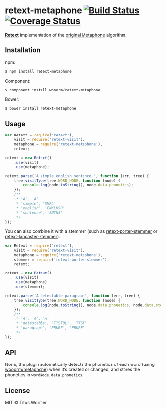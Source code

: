 # retext-metaphone [![Build Status](https://img.shields.io/travis/wooorm/retext-metaphone.svg?style=flat)](https://travis-ci.org/wooorm/retext-metaphone) [![Coverage Status](https://img.shields.io/coveralls/wooorm/retext-metaphone.svg?style=flat)](https://coveralls.io/r/wooorm/retext-metaphone?branch=master)

**[Retext](https://github.com/wooorm/retext "Retext")** implementation of the [original Metaphone](http://en.wikipedia.org/wiki/Metaphone) algorithm.

## Installation

npm:
```sh
$ npm install retext-metaphone
```

Component:
```sh
$ component install wooorm/retext-metaphone
```

Bower:
```sh
$ bower install retext-metaphone
```

## Usage

```js
var Retext = require('retext'),
    visit = require('retext-visit'),
    metaphone = require('retext-metaphone'),
    retext;

retext = new Retext()
    .use(visit)
    .use(metaphone);

retext.parse('A simple english sentence.', function (err, tree) {
    tree.visitType(tree.WORD_NODE, function (node) {
        console.log(node.toString(), node.data.phonetics);
    });
    /**
     * 'A', 'A'
     * 'simple', 'SMPL'
     * 'english', 'ENKLKSH'
     * 'sentence', 'SNTNS'
     */
});
```

You can also combine it with a stemmer (such as [retext-porter-stemmer](https://github.com/wooorm/retext-porter-stemmer) or [retext-lancaster-stemmer](https://github.com/wooorm/retext-lancaster-stemmer)).

```js
var Retext = require('retext'),
    visit = require('retext-visit'),
    metaphone = require('retext-metaphone'),
    stemmer = require('retext-porter-stemmer'),
    retext;

retext = new Retext()
    .use(visit)
    .use(metaphone)
    .use(stemmer);

retext.parse('A detestable paragraph', function (err, tree) {
    tree.visitType(tree.WORD_NODE, function (node) {
        console.log(node.toString(), node.data.phonetics, node.data.stemmedPhonetics);
    });
    /**
     * 'A', 'A', 'A'
     * 'detestable', 'TTSTBL', 'TTST'
     * 'paragraph', 'PRKRF', 'PRKRF'
     */
});
```

## API

None, the plugin automatically detects the phonetics of each word (using [wooorm/metaphone](https://github.com/wooorm/metaphone)) when it’s created or changed, and stores the phonetics in `wordNode.data.phonetics`.

## License

MIT © Titus Wormer
